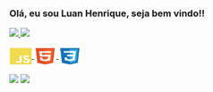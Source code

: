 ### Olá, eu sou Luan Henrique, seja bem vindo!!
<div align="left">
  <a href="https://github.com/LuanHMA">
  <img height="160em" stylee="max-width: 100%" src="https://github-readme-stats.vercel.app/api?username=LuanHMA&show_icons=true&theme=dracula&include_all_commits=true&count_private=true"/>
  <img height="160em" stylee="max-width: 100%" src="https://github-readme-stats.vercel.app/api/top-langs/?username=LuanHMA&layout=compact&langs_count=7&theme=dracula"/>
</div>
 <div style="display: inline_block"><br>
  <img align="center" alt="Rafa-Js" height="30" width="40" src="https://raw.githubusercontent.com/devicons/devicon/master/icons/javascript/javascript-plain.svg">
  <img align="center" alt="Rafa-HTML" height="30" width="40" src="https://raw.githubusercontent.com/devicons/devicon/master/icons/html5/html5-original.svg">
  <img align="center" alt="Rafa-CSS" height="30" width="40" src="https://raw.githubusercontent.com/devicons/devicon/master/icons/css3/css3-original.svg">
</div>
 <br>
 <div> 
  <a href = "mailto:luanhenriquemiguelalves@gmail.com"><img src="https://img.shields.io/badge/-Gmail-%23333?style=for-the-badge&logo=gmail&logoColor=white" target="_blank"></a>
  <a href="https://www.linkedin.com/in/luan-henrique-407822207/" target="_blank"><img src="https://img.shields.io/badge/-LinkedIn-%230077B5?style=for-the-badge&logo=linkedin&logoColor=white" target="_blank"></a> 
 
</div> 
